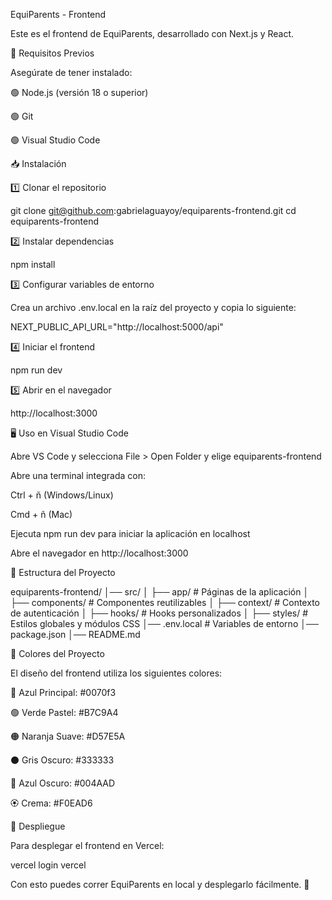 EquiParents - Frontend

Este es el frontend de EquiParents, desarrollado con Next.js y React.

🚀 Requisitos Previos

Asegúrate de tener instalado:

🟢 Node.js (versión 18 o superior)

🟢 Git

🟢 Visual Studio Code

📥 Instalación

1️⃣ Clonar el repositorio

git clone git@github.com:gabrielaguayoy/equiparents-frontend.git
cd equiparents-frontend

2️⃣ Instalar dependencias

npm install

3️⃣ Configurar variables de entorno

Crea un archivo .env.local en la raíz del proyecto y copia lo siguiente:

NEXT_PUBLIC_API_URL="http://localhost:5000/api"

4️⃣ Iniciar el frontend

npm run dev

5️⃣ Abrir en el navegador

http://localhost:3000

🖥 Uso en Visual Studio Code

Abre VS Code y selecciona File > Open Folder y elige equiparents-frontend

Abre una terminal integrada con:

Ctrl + ñ (Windows/Linux)

Cmd + ñ (Mac)

Ejecuta npm run dev para iniciar la aplicación en localhost

Abre el navegador en http://localhost:3000

📂 Estructura del Proyecto

equiparents-frontend/
│── src/
│ ├── app/ # Páginas de la aplicación
│ ├── components/ # Componentes reutilizables
│ ├── context/ # Contexto de autenticación
│ ├── hooks/ # Hooks personalizados
│ ├── styles/ # Estilos globales y módulos CSS
│── .env.local # Variables de entorno
│── package.json
│── README.md

🎨 Colores del Proyecto

El diseño del frontend utiliza los siguientes colores:

🔵 Azul Principal: #0070f3

🟢 Verde Pastel: #B7C9A4

🟠 Naranja Suave: #D57E5A

⚫ Gris Oscuro: #333333

🔷 Azul Oscuro: #004AAD

🏵️ Crema: #F0EAD6

🚀 Despliegue

Para desplegar el frontend en Vercel:

vercel login
vercel

Con esto puedes correr EquiParents en local y desplegarlo fácilmente. 🎉
